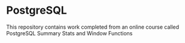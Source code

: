 # PostgreSQL
This repository contains work completed from an online course called PostgreSQL Summary Stats and Window Functions
